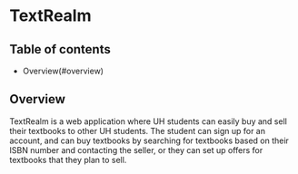 # TextRealm

## Table of contents
* Overview(#overview)

## Overview

TextRealm is a web application where UH students can easily buy and sell their textbooks to other UH students. The student can 
sign up for an account, and can buy textbooks by searching for textbooks based on their ISBN number and contacting the seller, 
or they can set up offers for textbooks that they plan to sell.
